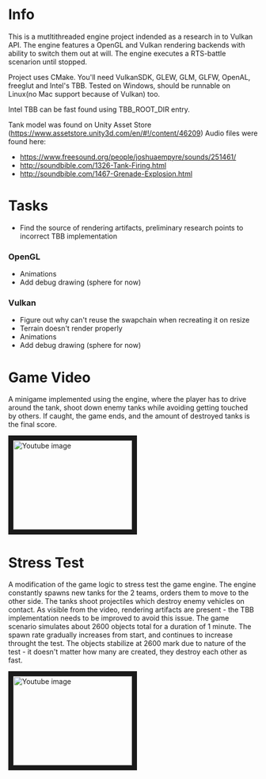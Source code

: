 Info
====

This is a mutltithreaded engine project indended as a research in to Vulkan API. The engine features a OpenGL and Vulkan rendering backends with ability to switch them out at will. The engine executes a RTS-battle scenarion until stopped.

Project uses CMake. You'll need VulkanSDK, GLEW, GLM, GLFW, OpenAL, freeglut and Intel's TBB. Tested on Windows, should be runnable on Linux(no Mac support because of Vulkan) too.

Intel TBB can be fast found using TBB_ROOT_DIR entry.

Tank model was found on Unity Asset Store (https://www.assetstore.unity3d.com/en/#!/content/46209)
Audio files were found here:
 * https://www.freesound.org/people/joshuaempyre/sounds/251461/
 * http://soundbible.com/1326-Tank-Firing.html
 * http://soundbible.com/1467-Grenade-Explosion.html

Tasks
=====

* Find the source of rendering artifacts, preliminary research points to incorrect TBB implementation

### OpenGL
* Animations
* Add debug drawing (sphere for now)

### Vulkan
* Figure out why can't reuse the swapchain when recreating it on resize
* Terrain doesn't render properly
* Animations
* Add debug drawing (sphere for now)

Game Video
==========

A minigame implemented using the engine, where the player has to drive around the tank, shoot down enemy tanks while avoiding getting touched by others. If caught, the game ends, and the amount of destroyed tanks is the final score.

<a href="http://www.youtube.com/watch?feature=player_embedded&v=yWnIchIsI7E" target="_blank"><img src="http://img.youtube.com/vi/yWnIchIsI7E/0.jpg" alt="Youtube image" width="240" height="180" border="10" /></a>

Stress Test
===========

A modification of the game logic to stress test the game engine. The engine constantly spawns new tanks for the 2 teams, orders them to move to the other side. The tanks shoot projectiles which destroy enemy vehicles on contact. As visible from the video, rendering artifacts are present - the TBB implementation needs to be improved to avoid this issue. The game scenario simulates about 2600 objects total for a duration of 1 minute. The spawn rate gradually increases from start, and continues to increase throught the test. The objects stabilize at 2600 mark due to nature of the test - it doesn't matter how many are created, they destroy each other as fast.

<a href="http://www.youtube.com/watch?feature=player_embedded&v=7t4nZ0Hbtok" target="_blank"><img src="http://img.youtube.com/vi/7t4nZ0Hbtok/0.jpg" alt="Youtube image" width="240" height="180" border="10" /></a>